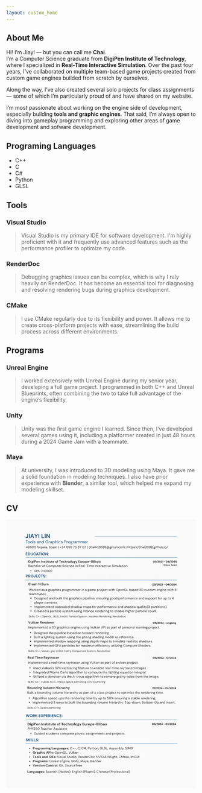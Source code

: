 ```yaml
---
layout: custom_home
---
```


## About Me
Hi! I’m Jiayi — but you can call me __Chai__.\
I’m a Computer Science graduate from __DigiPen Institute of Technology__, where I specialized in __Real-Time Interactive Simulation__. Over the past four years, I’ve collaborated on multiple team-based game projects created from custom game engines builded from scratch by ourselves.

Along the way, I’ve also created several solo projects for class assignments — some of which I’m particularly proud of and have shared on my website.

I’m most passionate about working on the engine side of development, especially building __tools and graphic engines__. That said, I’m always open to diving into gameplay programming and exploring other areas of game development and sofware development.

## Programing Languages

* C++
* C
* C#
* Python
* GLSL

## Tools

### Visual Studio
> Visual Studio is my primary IDE for software development. I'm highly proficient with it and frequently use advanced features such as the performance profiler to optimize my code.

### RenderDoc
> Debugging graphics issues can be complex, which is why I rely heavily on RenderDoc. It has become an essential tool for diagnosing and resolving rendering bugs during graphics development.

### CMake
> I use CMake regularly due to its flexibility and power. It allows me to create cross-platform projects with ease, streamlining the build process across different environments.

## Programs

### Unreal Engine
> I worked extensively with Unreal Engine during my senior year, developing a full game project. I programmed in both C++ and Unreal Blueprints, often combining the two to take full advantage of the engine’s flexibility.

### Unity
> Unity was the first game engine I learned. Since then, I’ve developed several games using it, including a platformer created in just 48 hours during a 2024 Game Jam with a teammate.

### Maya
> At university, I was introduced to 3D modeling using Maya. It gave me a solid foundation in modeling techniques. I also have prior experience with __Blender__, a similar tool, which helped me expand my modeling skillset.

## CV
![CV](/assets/img/JiayiLin_CV_GraphicsProgrammer.png)